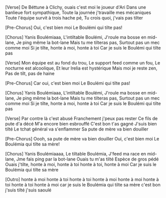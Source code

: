[Verse]
De Béttune à Clichy,
ouais c'est moi le joueur d'Ari
Dans une banlieue fort sympathique,
Toute la journée j'travaille mes mécaniques
Toute l'équipe survit à trois hache pé,
Tu crois quoi, j'vais pas tilter

[Pre-Chorus]
Oui, c'est bien moi
Le Boulémi qui tilte pas!

[Chorus]
Yanis Boulémiaaa,
L'intiltable Boulémi,
J'roule ma bosse en mid-lane,
Je ping même la bot-lane
Mais tu me tilteras pas,
Surtout pas un mec comme moi
Si je tilte, honte à moi, honte à toi
Car je suis le Boulémi qui tilte pas

[Verse]
Mon équipe est au fond du trou,
Le support feed comme un fou,
Le nocturne est alcoolique,
Et leur Irelia est hystérique
Mais moi je reste zen,
Pas de tilt, pas de haine

[Pre-Chorus]
Car oui, c'est bien moi
Le Boulémi qui tilte pas!

[Chorus]
Yanis Boulémiaaa,
L'intiltable Boulémi,
J'roule ma bosse en mid-lane,
Je ping même la bot-lane
Mais tu me tilteras pas,
Surtout pas un mec comme moi
Si je tilte, honte à moi, honte à toi
Car je suis le Boulémi qui tilte pas

[Verse]
Par contre là c'est abusé
Franchement j'peux pas rester
Ce fils de pute d'a décé
M'a encore bien esbrouffé
C'est bon t'as gagné
J'suis bien tilté
Le tchat général va s'enflammer
Sa pute de mère va bien douiller

[Pre-Chorus]
Oooh, sa pute de mère va bien douiller
Oui, c'est bien moi
Le Boulémia qui tilte sa mère!

[Chorus]
Yanis Boulémiaaaa,
Le tiltable Boulémia,
J'feed ma race en mid-lane,
Jme fais ping par la bot-lane
Ouais tu m'as tilté
Espèce de gros pédé
Ouais j'tilte,
honte à moi, honte à toi
honte à toi, honte à moi
Car je suis le Boulémia qui tilte sa mère

[Outro]
honte à moi
honte à toi
honte à toi
honte à moi
honte à moi
honte à toi
honte à toi
honte à moi
car je suis le Boulémia qui tilte sa mère
c'est bon j'suis tilté
j'suis saoulé